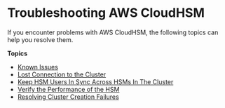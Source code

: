 # Troubleshooting AWS CloudHSM<a name="troubleshooting"></a>

If you encounter problems with AWS CloudHSM, the following topics can help you resolve them\.

**Topics**
+ [Known Issues](KnownIssues.md)
+ [Lost Connection to the Cluster](troubleshooting-lost-connection.md)
+ [Keep HSM Users In Sync Across HSMs In The Cluster](troubleshooting-keep-hsm-users-in-sync.md)
+ [Verify the Performance of the HSM](troubleshooting-verify-hsm-performance.md)
+ [Resolving Cluster Creation Failures](troubleshooting-create-cluster.md)